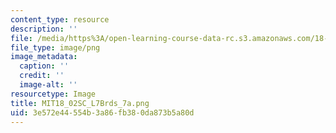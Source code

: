 ```yaml
---
content_type: resource
description: ''
file: /media/https%3A/open-learning-course-data-rc.s3.amazonaws.com/18-02sc-multivariable-calculus-fall-2010/3e572e44554b3a86fb380da873b5a80d_MIT18_02SC_L7Brds_7a.png
file_type: image/png
image_metadata:
  caption: ''
  credit: ''
  image-alt: ''
resourcetype: Image
title: MIT18_02SC_L7Brds_7a.png
uid: 3e572e44-554b-3a86-fb38-0da873b5a80d
---
```

